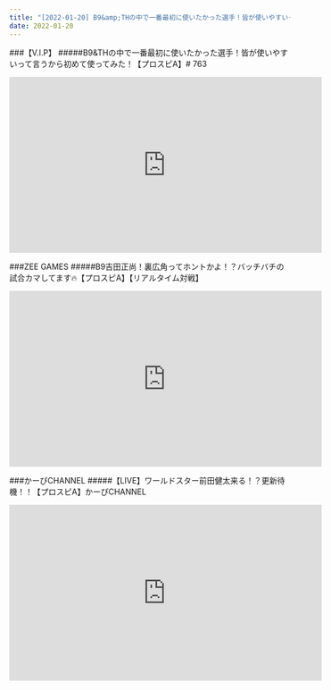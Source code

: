 ```yaml
---
title: "[2022-01-20] B9&amp;THの中で一番最初に使いたかった選手！皆が使いやすいって言うから初めて使ってみた！【プロスピA】# 763 他"
date: 2022-01-20
---
```

###【V.I.P】
#####B9&amp;THの中で一番最初に使いたかった選手！皆が使いやすいって言うから初めて使ってみた！【プロスピA】# 763
<iframe width="560" height="315" src="https://www.youtube.com/embed/FS3BDxqDHzo" frameborder="0" allow="accelerometer; autoplay; clipboard-write; encrypted-media; gyroscope; picture-in-picture" allowfullscreen></iframe>

###ZEE GAMES
#####B9吉田正尚！裏広角ってホントかよ！？バッチバチの試合カマしてます🔥【プロスピA】【リアルタイム対戦】
<iframe width="560" height="315" src="https://www.youtube.com/embed/ubuzl6pTbFU" frameborder="0" allow="accelerometer; autoplay; clipboard-write; encrypted-media; gyroscope; picture-in-picture" allowfullscreen></iframe>

###かーぴCHANNEL
#####【LIVE】ワールドスター前田健太来る！？更新待機！！【プロスピA】かーぴCHANNEL
<iframe width="560" height="315" src="https://www.youtube.com/embed/4CtasqyOiGc" frameborder="0" allow="accelerometer; autoplay; clipboard-write; encrypted-media; gyroscope; picture-in-picture" allowfullscreen></iframe>

